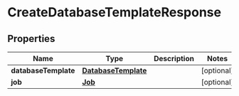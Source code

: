 

# CreateDatabaseTemplateResponse


## Properties

Name | Type | Description | Notes
------------ | ------------- | ------------- | -------------
**databaseTemplate** | [**DatabaseTemplate**](DatabaseTemplate.md) |  |  [optional]
**job** | [**Job**](Job.md) |  |  [optional]




